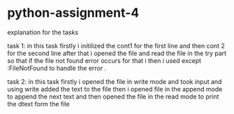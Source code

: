 # python-assignment-4

explanation for the tasks 

task 1:
in this task firstly i initilized the cont1 for the first line and then cont 2 for the second line after that i opened the file and read the file in the try part so that if the file not found error occurs for that i then i used except :FileNotFound to handle the error .

task 2:
in this task firstly i opened the file in write mode and took input and using write added the text to the file then i opened file in the append mode to append the next text and then opened the file in the read mode to print the dtext form the file 

